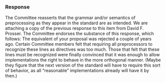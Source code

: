 ### Response

The Committee reasserts that the grammar and/or semantics of preprocessing as
they appear in the standard are as intended. We are attaching a copy of the
previous response to this item from David F. Prosser. The Committee endorses the
substance of this response, which follows: The equivalent of your proposal was
rejected a couple of years ago. Certain Committee members felt that requiring
all preprocessors to recognize these lines as directives was too much. Those
that felt that these lines must be recognized were finally convinced that it was
enough to allow implementations the right to behave in the more orthogonal
manner. (Maybe they figure that the next version of the standard will have to
require this sort of behavior, as all “reasonable” implementations already will
have it by then.)
